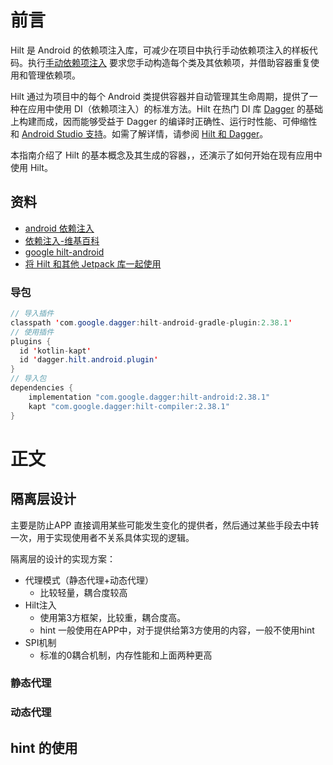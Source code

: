 # 前言

Hilt 是 Android 的依赖项注入库，可减少在项目中执行手动依赖项注入的样板代码。执行[手动依赖项注入](https://developer.android.com/training/dependency-injection/manual) 要求您手动构造每个类及其依赖项，并借助容器重复使用和管理依赖项。

Hilt 通过为项目中的每个 Android 类提供容器并自动管理其生命周期，提供了一种在应用中使用 DI（依赖项注入）的标准方法。Hilt 在热门 DI 库 [Dagger](https://developer.android.com/training/dependency-injection/dagger-basics)  的基础上构建而成，因而能够受益于 Dagger 的编译时正确性、运行时性能、可伸缩性和 [Android Studio 支持](https://medium.com/androiddevelopers/dagger-navigation-support-in-android-studio-49aa5d149ec9)。如需了解详情，请参阅 [Hilt 和 Dagger](https://developer.android.com/training/dependency-injection/hilt-android#hilt-and-dagger)。

本指南介绍了 Hilt 的基本概念及其生成的容器，，还演示了如何开始在现有应用中使用 Hilt。

## 资料

* [android 依赖注入](https://developer.android.com/training/dependency-injection)
* [依赖注入-维基百科](https://en.wikipedia.org/wiki/Dependency_injection)
* [google hilt-android](https://developer.android.com/training/dependency-injection/hilt-android)
* [将 Hilt 和其他 Jetpack 库一起使用 ](https://developer.android.com/training/dependency-injection/hilt-jetpack)

### 导包

```java
// 导入插件
classpath 'com.google.dagger:hilt-android-gradle-plugin:2.38.1'
// 使用插件
plugins {
  id 'kotlin-kapt'
  id 'dagger.hilt.android.plugin'
}
// 导入包
dependencies {
    implementation "com.google.dagger:hilt-android:2.38.1"
    kapt "com.google.dagger:hilt-compiler:2.38.1"
}
```

# 正文

## 隔离层设计

主要是防止APP 直接调用某些可能发生变化的提供者，然后通过某些手段去中转一次，用于实现使用者不关系具体实现的逻辑。

隔离层的设计的实现方案：

* 代理模式（静态代理+动态代理）
  * 比较轻量，耦合度较高
* Hilt注入
  * 使用第3方框架，比较重，耦合度高。
  * hint 一般使用在APP中，对于提供给第3方使用的内容，一般不使用hint 
* SPI机制 
  * 标准的0耦合机制，内存性能和上面两种更高 

### 静态代理

### 动态代理

## hint 的使用

 
